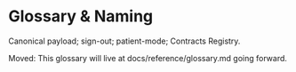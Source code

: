 # Glossary & Naming

Canonical payload; sign-out; patient-mode; Contracts Registry.

Moved: This glossary will live at docs/reference/glossary.md going forward.
